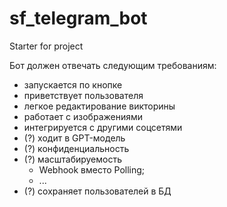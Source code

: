 # sf_telegram_bot
Starter for project

Бот должен отвечать следующим требованиям:

- запускается по кнопке
- приветствует пользователя
- легкое редактирование викторины
- работает с изображениями
- интегрируется с другими соцсетями
- (?) ходит в GPT-модель
- (?) конфиденциальность
- (?) масштабируемость
    - Webhook вместо Polling;
    - ...
- (?) сохраняет пользователей в БД